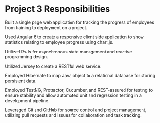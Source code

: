 # Project 3 Responsibilities

Built a single page web application for tracking the progress of employees from training to deployment on a project.

Used Angular 6 to create a responsive client side application to show statistics relating to employee progress using chart.js.

Utilized RxJs for asynchronous state management and reactive programming design.

Utilized Jersey to create a RESTful web service.

Employed Hibernate to map Java object to a relational database for storing persistent data.

Employed TestNG, Protractor, Cucumber, and REST-assured for testing to ensure stability and allow automated unit and regression testing in a development pipeline.

Leveraged Git and GitHub for source control and project management, utilizing pull requests and issues for collaboration and task tracking.
